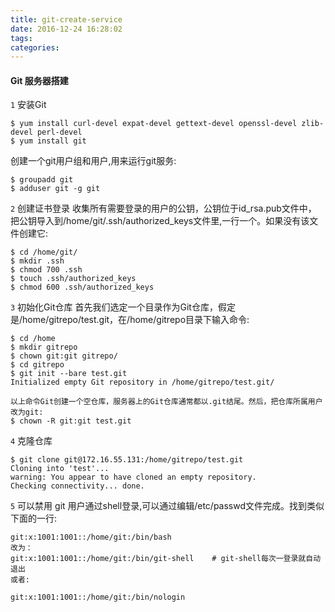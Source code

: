```yaml
---
title: git-create-service
date: 2016-12-24 16:28:02
tags:
categories:
---
```


#### Git 服务器搭建

  `1` 安装Git
     
    $ yum install curl-devel expat-devel gettext-devel openssl-devel zlib-devel perl-devel
    $ yum install git
    
  创建一个git用户组和用户,用来运行git服务:
  
    $ groupadd git
    $ adduser git -g git
    
  `2` 创建证书登录
  收集所有需要登录的用户的公钥，公钥位于id_rsa.pub文件中，
  把公钥导入到/home/git/.ssh/authorized_keys文件里,一行一个。如果没有该文件创建它:
  
    $ cd /home/git/
    $ mkdir .ssh
    $ chmod 700 .ssh
    $ touch .ssh/authorized_keys
    $ chmod 600 .ssh/authorized_keys
   
  `3` 初始化Git仓库
  首先我们选定一个目录作为Git仓库，假定是/home/gitrepo/test.git，在/home/gitrepo目录下输入命令:
    
    $ cd /home
    $ mkdir gitrepo
    $ chown git:git gitrepo/
    $ cd gitrepo
    $ git init --bare test.git
    Initialized empty Git repository in /home/gitrepo/test.git/
    
    以上命令Git创建一个空仓库，服务器上的Git仓库通常都以.git结尾。然后，把仓库所属用户改为git:
    $ chown -R git:git test.git
    
  `4` 克隆仓库
    
    $ git clone git@172.16.55.131:/home/gitrepo/test.git
    Cloning into 'test'...
    warning: You appear to have cloned an empty repository.
    Checking connectivity... done.
    
  `5` 可以禁用 git 用户通过shell登录,可以通过编辑/etc/passwd文件完成。找到类似下面的一行:
  
    git:x:1001:1001::/home/git:/bin/bash
    改为：
    git:x:1001:1001::/home/git:/bin/git-shell    # git-shell每次一登录就自动退出
    或者:
    
    git:x:1001:1001::/home/git:/bin/nologin
    
    
    
   